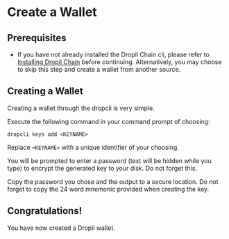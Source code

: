 # Create a Wallet

## Prerequisites ##

* If you have not already installed the Dropil Chain cli, please refer to [Installing Dropil Chain](install) before continuing. Alternatively, you may choose to skip this step and create a wallet from another source.

## Creating a Wallet ##
Creating a wallet through the dropcli is very simple. 

Execute the following command in your command prompt of choosing:

```
dropcli keys add <KEYNAME>
```

Replace `<KEYNAME>` with a unique identifier of your choosing.

You will be prompted to enter a password (text will be hidden while you type) to encrypt the generated key to your disk. Do not forget this.

Copy the password you chose and the output to a secure location. Do not forget to copy the 24 word mnemonic provided when creating the key.

## Congratulations! ##
You have now created a Dropil wallet.